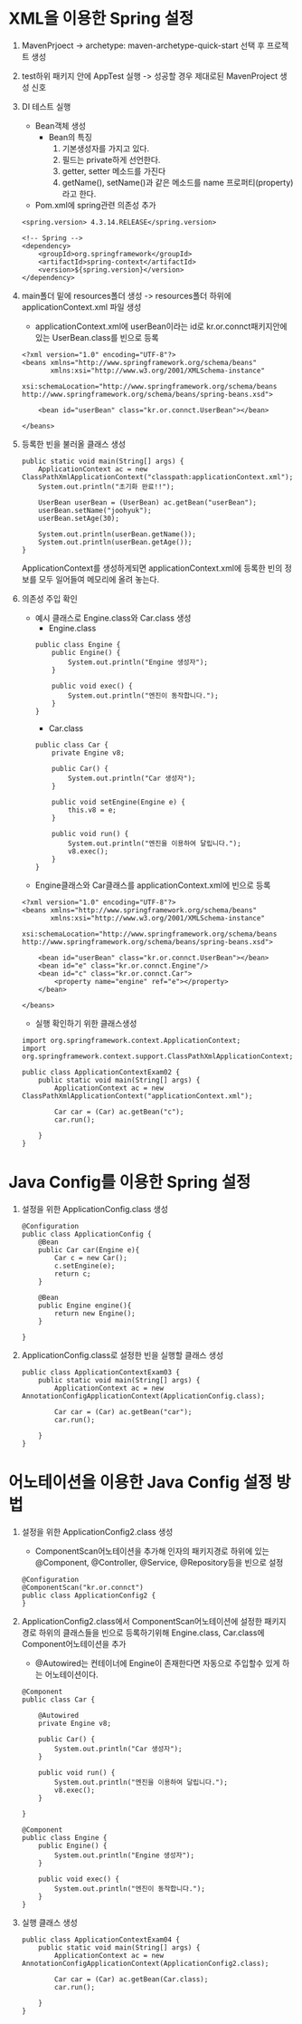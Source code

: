 XML을 이용한 Spring 설정 
========================

1. MavenPrjoect -> archetype: maven-archetype-quick-start 선택 후 프로젝트 생성

2. test하위 패키지 안에 AppTest 실행 -> 성공할 경우 제대로된 MavenProject 생성 신호

3. DI 테스트 실행
    * Bean객체 생성
        * Bean의 특징
            1. 기본생성자를 가지고 있다.
            2. 필드는 private하게 선언한다.
            3. getter, setter 메소드를 가진다
            4. getName(), setName()과 같은 메소드를 name 프로퍼티(property)라고 한다.
    * Pom.xml에 spring관련 의존성 추가
    ~~~
    <spring.version> 4.3.14.RELEASE</spring.version>
    
    <!-- Spring -->
    <dependency>
    	<groupId>org.springframework</groupId>
    	<artifactId>spring-context</artifactId>
    	<version>${spring.version}</version>
    </dependency>
    ~~~
    
4. main폴더 밑에 resources폴더 생성 -> resources폴더 하위에 applicationContext.xml 파일 생성
    * applicationContext.xml에 userBean이라는 id로 kr.or.connct패키지안에 있는 UserBean.class를 빈으로 등록
    ~~~
    <?xml version="1.0" encoding="UTF-8"?>
    <beans xmlns="http://www.springframework.org/schema/beans"
           xmlns:xsi="http://www.w3.org/2001/XMLSchema-instance"
           xsi:schemaLocation="http://www.springframework.org/schema/beans http://www.springframework.org/schema/beans/spring-beans.xsd">
    
        <bean id="userBean" class="kr.or.connct.UserBean"></bean>
    
    </beans>
    ~~~
5. 등록한 빈을 불러올 클래스 생성
    ~~~
    public static void main(String[] args) {
        ApplicationContext ac = new ClassPathXmlApplicationContext("classpath:applicationContext.xml");
        System.out.println("초기화 완료!!");

        UserBean userBean = (UserBean) ac.getBean("userBean");
        userBean.setName("joohyuk");
        userBean.setAge(30);

        System.out.println(userBean.getName());
        System.out.println(userBean.getAge());
    }
    ~~~
    ApplicationContext를 생성하게되면 applicationContext.xml에 등록한 빈의 정보를 모두 일어들여 메모리에 올려 놓는다.

6. 의존성 주입 확인
    * 예시 클래스로 Engine.class와 Car.class 생성
        * Engine.class
        ~~~
        public class Engine {
            public Engine() {
                System.out.println("Engine 생성자");
            }
        
            public void exec() {
                System.out.println("엔진이 동작합니다.");
            }
        }
        ~~~
        * Car.class
        ~~~
        public class Car {
            private Engine v8;
        
            public Car() {
                System.out.println("Car 생성자");
            }
        
            public void setEngine(Engine e) {
                this.v8 = e;
            }
        
            public void run() {
                System.out.println("엔진을 이용하여 달립니다.");
                v8.exec();
            }
        }
        ~~~
    * Engine클래스와 Car클래스를 applicationContext.xml에 빈으로 등록
    ~~~
    <?xml version="1.0" encoding="UTF-8"?>
    <beans xmlns="http://www.springframework.org/schema/beans"
           xmlns:xsi="http://www.w3.org/2001/XMLSchema-instance"
           xsi:schemaLocation="http://www.springframework.org/schema/beans http://www.springframework.org/schema/beans/spring-beans.xsd">
    
        <bean id="userBean" class="kr.or.connct.UserBean"></bean>
        <bean id="e" class="kr.or.connct.Engine"/>
        <bean id="c" class="kr.or.connct.Car">
            <property name="engine" ref="e"></property>
        </bean>
    
    </beans>
    ~~~
    
    * 실행 확인하기 위한 클래스생성
    ~~~
    import org.springframework.context.ApplicationContext;
    import org.springframework.context.support.ClassPathXmlApplicationContext;
    
    public class ApplicationContextExam02 {
        public static void main(String[] args) {
            ApplicationContext ac = new ClassPathXmlApplicationContext("applicationContext.xml");
    
            Car car = (Car) ac.getBean("c");
            car.run();
    
        }
    }
    ~~~
    
Java Config를 이용한 Spring 설정
================================

1. 설정을 위한 ApplicationConfig.class 생성
    ~~~
    @Configuration
    public class ApplicationConfig {
        @Bean
        public Car car(Engine e){
            Car c = new Car();
            c.setEngine(e);
            return c;
        }
    
        @Bean
        public Engine engine(){
            return new Engine();
        }
    
    }
    ~~~
2. ApplicationConfig.class로 설정한 빈을 실행할 클래스 생성
    ~~~
    public class ApplicationContextExam03 {
        public static void main(String[] args) {
            ApplicationContext ac = new AnnotationConfigApplicationContext(ApplicationConfig.class);
    
            Car car = (Car) ac.getBean("car");
            car.run();
    
        }
    }
    ~~~

어노테이션을 이용한 Java Config 설정 방법
=================================

1. 설정을 위한 ApplicationConfig2.class 생성
    * ComponentScan어노테이션을 추가해 인자의 패키지경로 하위에 있는 @Component, @Controller, @Service, @Repository등을 빈으로 설정
    ~~~
    @Configuration
    @ComponentScan("kr.or.connct")
    public class ApplicationConfig2 {
    }
    ~~~

2. ApplicationConfig2.class에서 ComponentScan어노테이션에 설정한 패키지 경로 하위의 클래스들을 빈으로 등록하기위해 Engine.class, Car.class에 Component어노테이션을 추가
    * @Autowired는 컨테이너에 Engine이 존재한다면 자동으로 주입할수 있게 하는 어노테이션이다.
    ~~~
    @Component
    public class Car {
    
        @Autowired
        private Engine v8;
    
        public Car() {
            System.out.println("Car 생성자");
        }
    
        public void run() {
            System.out.println("엔진을 이용하여 달립니다.");
            v8.exec();
        }
    
    }
    ~~~ 
    
    ~~~
    @Component
    public class Engine {
        public Engine() {
            System.out.println("Engine 생성자");
        }
    
        public void exec() {
            System.out.println("엔진이 동작합니다.");
        }
    }

    ~~~
3. 실행 클래스 생성
    ~~~
    public class ApplicationContextExam04 {
        public static void main(String[] args) {
            ApplicationContext ac = new AnnotationConfigApplicationContext(ApplicationConfig2.class);
    
            Car car = (Car) ac.getBean(Car.class);
            car.run();
    
        }
    }
    ~~~
